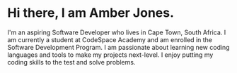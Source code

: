 <!--My Introduction -->
# Hi there, I am Amber Jones. 
I'm an aspiring Software Developer who lives in Cape Town, South Africa. I am currently a student at CodeSpace Academy and am enrolled in the Software Development Program. I am passionate about learning new coding languages and tools to make my projects next-level. I enjoy putting my coding skills to the test and solve problems. 


<!--Possible profile banner-->


<!--Technologies and Frameworks -->


<!--Sills and languages -->


<!--Projects showcase -->


<!--Social Links -->

<!--Contact info -->



